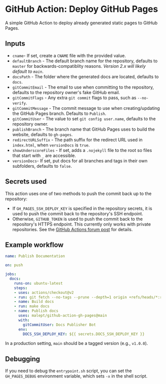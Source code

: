 # GitHub Action: Deploy GitHub Pages

A simple GitHub Action to deploy already generated static pages to GitHub Pages.

## Inputs

* `cname`- If set, create a `CNAME` file with the provided value.
* `defaultBranch` - The default branch name for the repository, defaults to `master` for
  backwards-compatiblity reasons. _Version 2.x will likely default to `main`_.
* `docsPath` - The folder where the generated docs are located, defaults to `docs`.
* `gitCommitEmail` - The email to use when committing to the repository, defaults to the repository
  owner's fake GitHub email.
* `gitCommitFlags` - Any extra `git commit` flags to pass, such as `--no-verify`.
* `gitCommitMessage` - The commit message to use when creating/updating the GitHub Pages branch.
  Defaults to `Publish`.
* `gitCommitUser` - The value to set `git config user.name`, defaults to the repository owner.
* `publishBranch` - The branch name that GitHub Pages uses to build the website, defaults
  to `gh-pages`.
* `redirectURLSuffix` - The path suffix for the redirect URL used in `index.html`, when
  `versionDocs` is `true`.
* `showUnderscoreFiles` - If set, adds a `.nojekyll` file to the root so files that start with
  `_` are accessible.
* `versionDocs`- If set, put docs for all branches and tags in their own subfolders, defaults
  to `false`.

## Secrets used

This action uses one of two methods to push the commit back up to the repository:

* If `GH_PAGES_SSH_DEPLOY_KEY` is specified in the repository secrets, it is used to push the
  commit back to the repository's SSH endpoint.
* Otherwise, `GITHUB_TOKEN` is used to push the commit back to the repository's HTTPS endpoint. This
  currently only works with private repositories. See the [GitHub Actions forum post](https://github.community/t5/GitHub-Actions/Github-action-not-triggering-gh-pages-upon-push/td-p/26869) for details.

## Example workflow

```yaml
name: Publish Documentation

on: push

jobs:
  docs:
    runs-on: ubuntu-latest
    steps:
    - uses: actions/checkout@v2
    - run: git fetch --no-tags --prune --depth=1 origin +refs/heads/*:refs/remotes/origin/*
    - name: Build docs
    - run: make docs
    - name: Publish docs
      uses: malept/github-action-gh-pages@main
      with:
        gitCommitUser: Docs Publisher Bot
      env:
        DOCS_SSH_DEPLOY_KEY: ${{ secrets.DOCS_SSH_DEPLOY_KEY }}
```

In a production setting, `main` should be a tagged version (e.g., `v1.0.0`).

## Debugging

If you need to debug the `entrypoint.sh` script, you can set the `GH_PAGES_DEBUG` environment
variable, which sets `-x` in the shell script.
